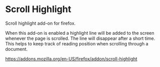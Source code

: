 Scroll Highlight
========

Scroll highlight add-on for firefox.  

When this add-on is enabled a highlight line will be added to the screen
whenever the page is scrolled.  The line will disappear after a short time.
This helps to keep track of reading position when scrolling through a
document.

https://addons.mozilla.org/en-US/firefox/addon/scroll-highlight



